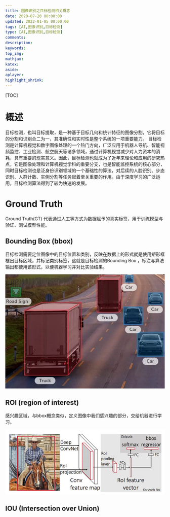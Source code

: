 ```yaml
---
title: 图像识别之目标检测相关概念
date: 2020-07-20 00:00:00
updated: 2022-01-05 00:00:00
tags: [AI,图像识别,目标检测]
type: [AI,图像识别,目标检测]
comments: 
description: 
keywords: 
top_img:
mathjax:
katex:
aside:
aplayer:
highlight_shrink:
---
```




[TOC]

# 概述

目标检测，也叫目标提取，是一种基于目标几何和统计特征的图像分割，它将目标的分割和识别合二为一，其准确性和实时性是整个系统的一项重要能力。 目标检测是计算机视觉和数字图像处理的一个热门方向，广泛应用于机器人导航、智能视频监控、工业检测、航空航天等诸多领域，通过计算机视觉减少对人力资本的消耗，具有重要的现实意义。因此，目标检测也就成为了近年来理论和应用的研究热点，它是图像处理和计算机视觉学科的重要分支，也是智能监控系统的核心部分，同时目标检测也是泛身份识别领域的一个基础性的算法，对后续的人脸识别、步态识别、人群计数、实例分割等任务起着至关重要的作用。由于深度学习的广泛运用，目标检测算法得到了较为快速的发展。



# Ground Truth

 Ground Truth(GT) 代表通过人工等方式为数据赋予的真实标签，用于训练模型与验证、测试模型性能。





## Bounding Box (bbox)

目标检测需要定位图像中的目标位置和类别，反映在数据上的形式就是使用矩形框框出目标区域，并标记类别标签，这就是目标检测的Bounding Box ，标注与算法输出都使用该形式，以便机器学习并对比实验结果。

![img](images/01.%E5%9B%BE%E5%83%8F%E8%AF%86%E5%88%AB%E4%B9%8B%E7%9B%AE%E6%A0%87%E6%A3%80%E6%B5%8B%E7%9B%B8%E5%85%B3%E6%A6%82%E5%BF%B5/1200-20230522065102085.png)





## ROI (region of interest)

感兴趣区域，与bbox概念类似，定义图像中我们感兴趣的部分，交给机器进行学习。

![img](images/01.%E5%9B%BE%E5%83%8F%E8%AF%86%E5%88%AB%E4%B9%8B%E7%9B%AE%E6%A0%87%E6%A3%80%E6%B5%8B%E7%9B%B8%E5%85%B3%E6%A6%82%E5%BF%B5/1200-20230522065150550.png)



## IOU (Intersection over Union)